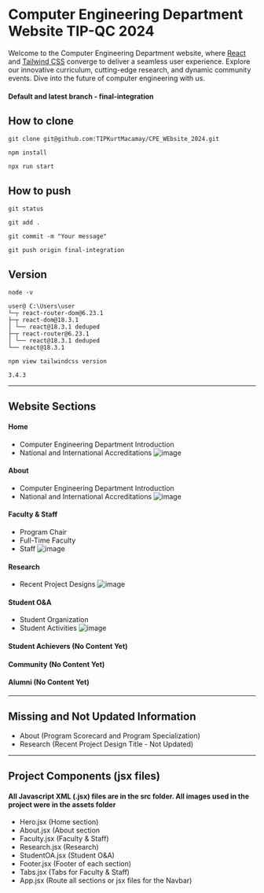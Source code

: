 # Computer Engineering Department Website TIP-QC 2024

Welcome to the Computer Engineering Department website, where  [React](https://react.dev/learn/start-a-new-react-project) and [Tailwind CSS](https://tailwindcss.com/docs/installation) converge to deliver a seamless user experience. Explore our innovative curriculum, cutting-edge research, and dynamic community events. Dive into the future of computer engineering with us.

#### Default and latest branch - final-integration

## How to clone

```plaintext
git clone git@github.com:TIPKurtMacamay/CPE_WEbsite_2024.git
```
```plaintext
npm install  
```
```plaintext
npx run start
```
## How to push

```plaintext
git status   
```

```plaintext
git add .  
```

```plaintext
git commit -m "Your message" 
```

```plaintext
git push origin final-integration 
```
## Version

```plaintext
node -v
```

```plaintext
user@ C:\Users\user
└─┬ react-router-dom@6.23.1
├─┬ react-dom@18.3.1
│ └── react@18.3.1 deduped
├─┬ react-router@6.23.1
│ └── react@18.3.1 deduped
└── react@18.3.1
```

```plaintext
npm view tailwindcss version
```

```plaintext
3.4.3
```
---

## Website Sections



#### Home 
- Computer Engineering Department Introduction
- National and International Accreditations
![image](https://github.com/TIPKurtMacamay/CPE_WEbsite_2024/assets/133735418/39c73169-0f4d-40f6-8662-e757ef245c19)

#### About
- Computer Engineering Department Introduction
- National and International Accreditations
![image](https://github.com/TIPKurtMacamay/CPE_WEbsite_2024/assets/133735418/addab80c-492e-4702-886a-ac5fe5da0b67)

#### Faculty & Staff
- Program Chair
- Full-Time Faculty
- Staff
![image](https://github.com/TIPKurtMacamay/CPE_WEbsite_2024/assets/133735418/60bc5612-731f-4df1-8de8-d8f38da8976e)

#### Research
- Recent Project Designs
![image](https://github.com/TIPKurtMacamay/CPE_WEbsite_2024/assets/133735418/af81f3ec-cef2-49cf-befa-3212dd5a728f)

#### Student O&A
- Student Organization
- Student Activities
![image](https://github.com/TIPKurtMacamay/CPE_WEbsite_2024/assets/133735418/e1a6f464-025f-49fa-9246-7121a0f01365)

#### Student Achievers (No Content Yet)

#### Community (No Content Yet)

#### Alumni (No Content Yet)

---
## Missing and Not Updated Information
- About (Program Scorecard and Program Specialization)
- Research (Recent Project Design Title - Not Updated)

---
## Project Components (jsx files)

#### All Javascript XML (.jsx) files are in the src folder. All images used in the project were in the assets folder 
- Hero.jsx (Home section)
- About.jsx (About section
- Faculty.jsx (Faculty & Staff)
- Research.jsx (Research)
- StudentOA.jsx (Student O&A)
- Footer.jsx (Footer of each section)
- Tabs.jsx (Tabs for Faculty & Staff)
- App.jsx (Route all sections or jsx files for the Navbar)



